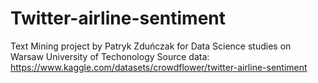 # Twitter-airline-sentiment
Text Mining project by Patryk Zduńczak for Data Science studies on Warsaw University of Techonology Source data: https://www.kaggle.com/datasets/crowdflower/twitter-airline-sentiment

